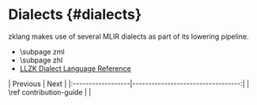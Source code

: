 # Dialects {#dialects}

zklang makes use of several MLIR dialects as part of its lowering pipeline. 

- \subpage zml
- \subpage zhl
- <a href="https://veridise.github.io/llzk-lib/main/dialects.html" target="_blank">LLZK Dialect Language Reference</a>



<div class="section_buttons">
| Previous          |                              Next |
|:------------------|----------------------------------:|
| \ref contribution-guide |  |
</div>
